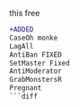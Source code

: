 this free
```diff
+ADDED
CaseOh monke
LagAll
AntiBan FIXED
SetMaster Fixed
AntiModerator
GrabMonstersR
Pregnant
```diff
